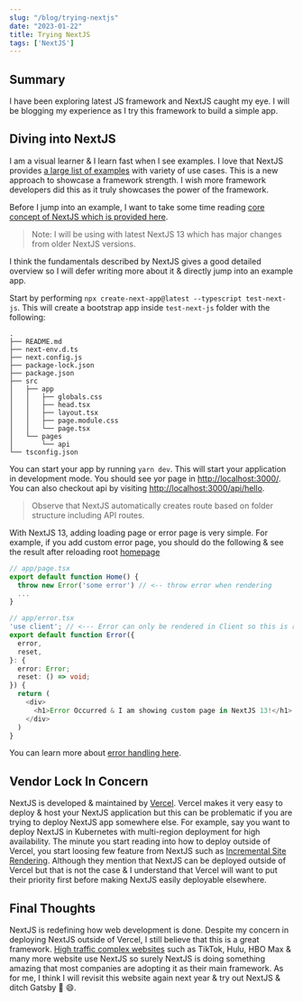 ```yaml
---
slug: "/blog/trying-nextjs"
date: "2023-01-22"
title: Trying NextJS
tags: ['NextJS']
---
```


## Summary
I have been exploring latest JS framework and NextJS caught my eye. I will be blogging my experience as I try this framework to build a simple app.


## Diving into NextJS
I am a visual learner & I learn fast when I see examples. I love that NextJS provides [a large list of examples](https://github.com/vercel/next.js/tree/canary/examples) with variety of use cases. This is a new approach to showcase a framework strength. I wish more framework developers did this as it truly showcases the power of the framework.

Before I jump into an example, I want to take some time reading [core concept of NextJS which is provided here](https://beta.nextjs.org/docs/routing/fundamentals). 

>Note: I will be using with latest NextJS 13 which has major changes from older NextJS versions. 

I think the fundamentals described by NextJS gives a good detailed overview so I will defer writing more about it & directly jump into an example app.

Start by performing `npx create-next-app@latest --typescript test-next-js`. This will create a bootstrap app inside `test-next-js` folder  with the following:
```
.
├── README.md
├── next-env.d.ts
├── next.config.js
├── package-lock.json
├── package.json
├── src
│   ├── app
│   │   ├── globals.css
│   │   ├── head.tsx
│   │   ├── layout.tsx
│   │   ├── page.module.css
│   │   └── page.tsx
│   └── pages
│       └── api
└── tsconfig.json
```
You can start your app by running `yarn dev`. This will start your application in development mode. You should see yor page in [http://localhost:3000/](http://localhost:3000/). You can also checkout api by visiting [http://localhost:3000/api/hello](http://localhost:3000/api/hello).
> Observe that NextJS automatically creates route based on folder structure including API routes. 

With NextJS 13, adding loading page or error page is very simple. For example, if you add custom error page, you should do the following & see the result after reloading root [homepage]((http://localhost:3000/))
```ts
// app/page.tsx
export default function Home() {
  throw new Error('some error') // <-- throw error when rendering
  ...
}

// app/error.tsx
'use client'; // <--- Error can only be rendered in Client so this is required
export default function Error({
  error,
  reset,
}: {
  error: Error;
  reset: () => void;
}) {
  return (
    <div>
      <h1>Error Occurred & I am showing custom page in NextJS 13!</h1>
    </div>
  )
}
``` 
You can learn more about [error handling here](https://beta.nextjs.org/docs/routing/error-handling).

## Vendor Lock In Concern
NextJS is developed & maintained by [Vercel](https://vercel.com/). Vercel makes it very easy to deploy & host your NextJS application but this can be problematic if you are trying to deploy NextJS app somewhere else. For example, say you want to deploy NextJS in Kubernetes with multi-region deployment for high availability. The minute you start reading into how to deploy outside of Vercel, you start loosing few feature from NextJS such as [Incremental Site Rendering](https://nextjs.org/docs/basic-features/data-fetching/incremental-static-regeneration). Although they mention that NextJS can be deployed outside of Vercel but that is not the case & I understand that Vercel will want to put their priority first before making NextJS easily deployable elsewhere. 

## Final Thoughts
NextJS is redefining how web development is done. Despite my concern in deploying NextJS outside of Vercel, I still believe that this is a great framework. [High traffic complex websites](https://nextjs.org/showcase)  such as TikTok, Hulu, HBO Max & many more website use NextJS so surely NextJS is doing something amazing that most companies are adopting it as their main framework. As for me, I think I will revisit this website again next year & try out NextJS & ditch Gatsby 🤠 😄.